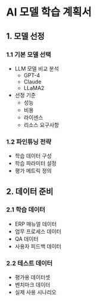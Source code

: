 # AI 모델 학습 계획서

## 1. 모델 선정

### 1.1 기본 모델 선택
- LLM 모델 비교 분석
  - GPT-4
  - Claude
  - LLaMA2
- 선정 기준
  - 성능
  - 비용
  - 라이센스
  - 리소스 요구사항

### 1.2 파인튜닝 전략
- 학습 데이터 구성
- 학습 파라미터 설정
- 평가 메트릭 정의

## 2. 데이터 준비

### 2.1 학습 데이터
- ERP 매뉴얼 데이터
- 업무 프로세스 데이터
- QA 데이터
- 사용자 피드백 데이터

### 2.2 테스트 데이터
- 평가용 데이터셋
- 벤치마크 데이터
- 실제 사용 시나리오 